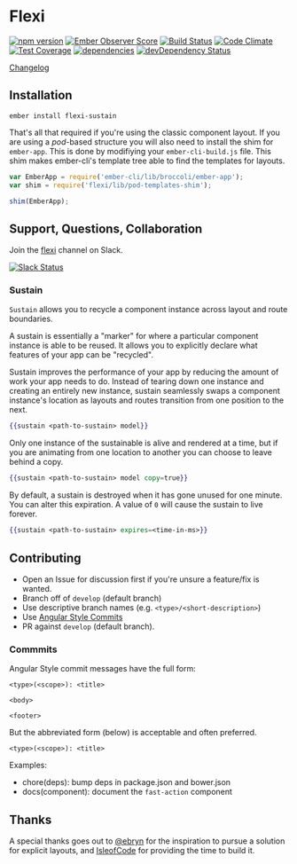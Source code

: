 # Flexi

[![npm version](https://badge.fury.io/js/flexi-sustain.svg)](http://badge.fury.io/js/flexi-sustain)
[![Ember Observer Score](http://emberobserver.com/badges/flexi-sustain.svg)](http://emberobserver.com/addons/flexi-sustain)
[![Build Status](https://travis-ci.org/html-next/flexi-sustain.svg)](https://travis-ci.org/html-next/flexi-sustain)
[![Code Climate](https://codeclimate.com/github/html-next/flexi-sustain/badges/gpa.svg)](https://codeclimate.com/github/html-next/flexi-sustain)
[![Test Coverage](https://codeclimate.com/github/html-next/flexi-sustain/badges/coverage.svg)](https://codeclimate.com/github/html-next/flexi-sustain/coverage)
[![dependencies](https://david-dm.org/html-next/flexi-sustain.svg)](https://david-dm.org/html-next/flexi-sustain)
[![devDependency Status](https://david-dm.org/html-next/flexi-sustain/dev-status.svg)](https://david-dm.org/html-next/flexi-sustain#info=devDependencies)

[Changelog](./CHANGELOG.md)

## Installation

```cli
ember install flexi-sustain
```

That's all that required if you're using the classic component layout. If you are using a _pod_-based structure you will also need to install the shim for `ember-app`. This is done by modifiying your  `ember-cli-build.js` file. This shim makes ember-cli's template tree able to find
the templates for layouts.

```js
var EmberApp = require('ember-cli/lib/broccoli/ember-app');
var shim = require('flexi/lib/pod-templates-shim');

shim(EmberApp);
```


## Support, Questions, Collaboration

Join the [flexi](https://embercommunity.slack.com/messages/flexi/) channel on Slack.

[![Slack Status](https://ember-community-slackin.herokuapp.com/badge.svg)](https://ember-community-slackin.herokuapp.com/)

### Sustain

`Sustain` allows you to recycle a component instance across layout and route boundaries.

A sustain is essentially a "marker" for where a particular component instance is able to
be reused. It allows you to explicitly declare what features of your app can be "recycled".

Sustain improves the performance of your app by reducing the amount of work your app needs to do.
 Instead of tearing down one instance and creating an entirely new instance, sustain seamlessly
 swaps a component instance's location as layouts and routes transition from one position to the next.


```hbs
{{sustain <path-to-sustain> model}}
```

Only one instance of the sustainable is alive and rendered at a time, but if you are animating
from one location to another you can choose to leave behind a copy.

```hbs
{{sustain <path-to-sustain> model copy=true}}
```

By default, a sustain is destroyed when it has gone unused for one minute. You can alter this
expiration. A value of `0` will cause the sustain to live forever.

```hbs
{{sustain <path-to-sustain> expires=<time-in-ms>}}
```


## Contributing

 - Open an Issue for discussion first if you're unsure a feature/fix is wanted.
 - Branch off of `develop` (default branch)
 - Use descriptive branch names (e.g. `<type>/<short-description>`)
 - Use [Angular Style Commits](https://github.com/angular/angular.js/blob/v1.4.8/CONTRIBUTING.md#commit)
 - PR against `develop` (default branch).

### Commmits

Angular Style commit messages have the full form:

 ```cli
 <type>(<scope>): <title>

 <body>

 <footer>
 ```

 But the abbreviated form (below) is acceptable and often preferred.

 ```cli
 <type>(<scope>): <title>
 ```

 Examples:

 - chore(deps): bump deps in package.json and bower.json
 - docs(component): document the `fast-action` component

## Thanks

A special thanks goes out to [@ebryn](https://github.com/ebryn) for the
inspiration to pursue a solution for explicit layouts, and [IsleofCode](https://isleofcode.com)
for providing the time to build it.
